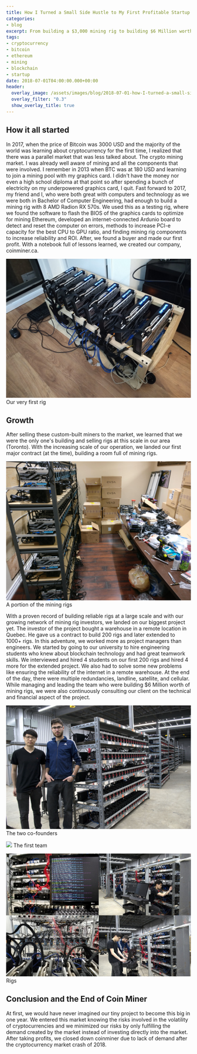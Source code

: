 ```yaml
---
title: How I Turned a Small Side Hustle to My First Profitable Startup
categories:
- blog
excerpt: From building a $3,000 mining rig to building $6 Million worth of mining rigs
tags:
- cryptocurrency
- bitcoin
- ethereum
- mining
- blockchain
- startup
date: 2018-07-01T04:00:00.000+00:00
header:
  overlay_image: /assets/images/blog/2018-07-01-how-I-turned-a-small-side-hustle-to-my-first-profitable-startup/hero-min.jpg
  overlay_filter: "0.3"
  show_overlay_title: true
---
```


## How it all started

In 2017, when the price of Bitcoin was 3000 USD and the majority of the world was learning about cryptocurrency for the first time, I realized that there was a parallel market that was less talked about. The crypto mining market. I was already well aware of mining and all the components that were involved. I remember in 2013 when BTC was at 180 USD and learning to join a mining pool with my graphics card. I didn't have the money nor even a high school diploma at that point so after spending a bunch of electricity on my underpowered graphics card, I quit. Fast forward to 2017, my friend and I, who were both great with computers and technology as we were both in Bachelor of Computer Engineering, had enough to build a mining rig with 8 AMD Radion RX 570s. We used this as a testing rig, where we found the software to flash the BIOS of the graphics cards to optimize for mining Ethereum, developed an internet-connected Ardunio board to detect and reset the computer on errors, methods to increase PCI-e capacity for the best CPU to GPU ratio, and finding mining rig components to increase reliability and ROI. After, we found a buyer and made our first profit. With a notebook full of lessons learned, we created our company, coinminer.ca.

![](/assets/images/blog/2018-07-01-how-I-turned-a-small-side-hustle-to-my-first-profitable-startup/first-rig-min.jpg)
Our very first rig

## Growth

After selling these custom-built miners to the market, we learned that we were the only one's building and selling rigs at this scale in our area (Toronto). With the increasing scale of our operation, we landed our first major contract (at the time), building a room full of mining rigs.

![](/assets/images/blog/2018-07-01-how-I-turned-a-small-side-hustle-to-my-first-profitable-startup/second-rig-min.jpg)
A portion of the mining rigs

With a proven record of building reliable rigs at a large scale and with our growing network of mining rig investors, we landed on our biggest project yet. The investor of the project bought a warehouse in a remote location in Quebec. He gave us a contract to build 200 rigs and later extended to 1000+ rigs. In this adventure, we worked more as project managers than engineers. We started by going to our university to hire engineering students who knew about blockchain technology and had great teamwork skills. We interviewed and hired 4 students on our first 200 rigs and hired 4 more for the extended project.
We also had to solve some new problems like ensuring the reliability of the internet in a remote warehouse. At the end of the day, there were multiple redundancies, landline, satellite, and cellular.
While managing and leading the team who were building $6 Million worth of mining rigs, we were also continuously consulting our client on the technical and financial aspect of the project.

![](/assets/images/blog/2018-07-01-how-I-turned-a-small-side-hustle-to-my-first-profitable-startup/founders-min.jpg)
The two co-founders

![](/assets/images/blog/2018-07-01-how-I-turned-a-small-side-hustle-to-my-first-profitable-startup/team-min.png)
The first team

![](/assets/images/blog/2018-07-01-how-I-turned-a-small-side-hustle-to-my-first-profitable-startup/w-rig-4-min.jpg)
Rigs

## Conclusion and the End of Coin Miner

At first, we would have never imagined our tiny project to become this big in one year. We entered this market knowing the risks involved in the volatility of cryptocurrencies and we minimized our risks by only fulfilling the demand created by the market instead of investing directly into the market.
After taking profits, we closed down coinminer due to lack of demand after the cryptocurrency market crash of 2018.
